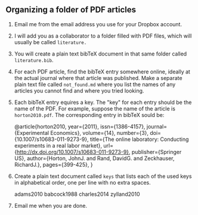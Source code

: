 Organizing a folder of PDF articles 
-----------------------------------

1. Email me from the email address you use for your Dropbox account. 

1. I will add you as a collaborator to a folder filled with PDF files, which will usually be called `literature.` 

1. You will create a plain text bibTeX document in that same folder called `literature.bib`.   

1. For each PDF article, find the bibTeX entry somewhere online, ideally at the actual journal where that article was published. Make a separate plain text file called `not_found.md` where you list the names of any articles you cannot find and where you tried looking.    

1. Each bibTeX entry equires a key. The "key" for each entry should be the name of the PDF.
For example, suppose the name of the article is `horton2010.pdf`.
The corresponding entry in bibTeX sould be: 

	@article{horton2010,
		year={2011},
		issn={1386-4157},
		journal={Experimental Economics},
        volume={14},
        number={3},
        doi={10.1007/s10683-011-9273-9},
        title={The online laboratory: Conducting experiments in a real
		labor market},
        url={http://dx.doi.org/10.1007/s10683-011-9273-9},
        publisher={Springer US},
        author={Horton, JohnJ. and Rand, DavidG. and Zeckhauser, RichardJ.},
        pages={399-425},
	}
	
1. Create a plain text document called ``keys`` that lists each of the
used keys in alphabetical order, one per line with no extra spaces. 

	
    adams2010
    babcock1988
    charles2014
    zylland2010
	

1. Email me when you are done. 
